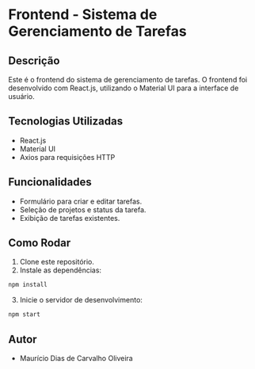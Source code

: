 # Frontend - Sistema de Gerenciamento de Tarefas
## Descrição
Este é o frontend do sistema de gerenciamento de tarefas. O frontend foi desenvolvido com
React.js, utilizando o Material UI para a interface de usuário.
## Tecnologias Utilizadas
- React.js
- Material UI
- Axios para requisições HTTP
## Funcionalidades
- Formulário para criar e editar tarefas.
- Seleção de projetos e status da tarefa.
- Exibição de tarefas existentes.
## Como Rodar
1. Clone este repositório.
2. Instale as dependências:
```bash
npm install
```
3. Inicie o servidor de desenvolvimento:
```bash
npm start
```
## Autor
- Maurício Dias de Carvalho Oliveira
